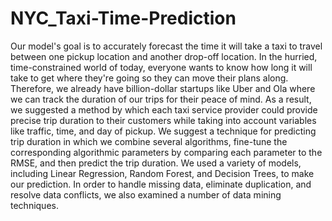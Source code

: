 # NYC_Taxi-Time-Prediction

Our model's goal is to accurately forecast the time it will take a taxi to travel between one pickup location and another drop-off location. In the hurried, time-constrained world of today, everyone wants to know how long it will take to get where they're going so they can move their plans along. Therefore, we already have billion-dollar startups like Uber and Ola where we can track the duration of our trips for their peace of mind. As a result, we suggested a method by which each taxi service provider could provide precise trip duration to their customers while taking into account variables like traffic, time, and day of pickup.
We suggest a technique for predicting trip duration in which we combine several algorithms, fine-tune the corresponding algorithmic parameters by comparing each parameter to the RMSE, and then predict the trip duration. We used a variety of models, including Linear Regression, Random Forest, and Decision Trees, to make our prediction. In order to handle missing data, eliminate duplication, and resolve data conflicts, we also examined a number of data mining techniques.
